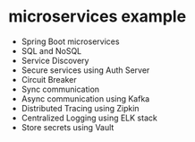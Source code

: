 # microservices example

- Spring Boot microservices
- SQL and NoSQL
- Service Discovery
- Secure services using Auth Server
- Circuit Breaker
- Sync communication
- Async communication using Kafka
- Distributed Tracing using Zipkin
- Centralized Logging using ELK stack
- Store secrets using Vault
